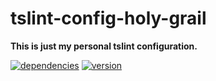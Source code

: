 # tslint-config-holy-grail

**This is just my personal tslint configuration.**

[![dependencies](https://img.shields.io/david/chrisguttandin/tslint-config-holy-grail.svg?style=flat-square)](https://github.com/chrisguttandin/tslint-config-holy-grail/network/dependencies)
[![version](https://img.shields.io/npm/v/tslint-config-holy-grail.svg?style=flat-square)](https://www.npmjs.com/package/tslint-config-holy-grail)

